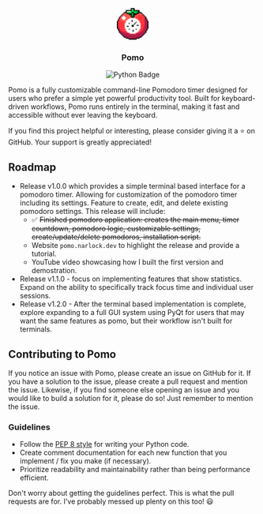 <div align="center">
  <a href="https://discord.gg/eEbEYbXaNS">
    <img
      src="./assets/icon.png"
      alt="Pomo Icon"
      height="64"
    />
  </a>
  <h3>
    <b>
      Pomo
    </b>
  </h3>
  <p>
    <img src="https://img.shields.io/badge/python-3670A0?style=for-the-badge&logo=python&logoColor=ffdd54" alt="Python Badge" />
  </p>
</div>

Pomo is a fully customizable command-line Pomodoro timer designed for users who prefer a simple yet powerful productivity tool. Built for keyboard-driven workflows, Pomo runs entirely in the terminal, making it fast and accessible without ever leaving the keyboard.

If you find this project helpful or interesting, please consider giving it a ⭐ on GitHub. Your support is greatly appreciated!

## Roadmap
- Release v1.0.0 which provides a simple terminal based interface for a pomodoro timer. Allowing for customization of the pomodoro timer including its settings. Feature to create, edit, and delete existing pomodoro settings. This release will include:
    - ✅ ~~Finished pomodoro application: creates the main menu, timer countdown, pomodoro logic, customizable settings, create/update/delete pomodoros, installation script.~~
    - Website `pomo.narlock.dev` to highlight the release and provide a tutorial.
    - YouTube video showcasing how I built the first version and demostration.
- Release v1.1.0 - focus on implementing features that show statistics. Expand on the ability to specifically track focus time and individual user sessions.
- Release v1.2.0 - After the terminal based implementation is complete, explore expanding to a full GUI system using PyQt for users that may want the same features as pomo, but their workflow isn't built for terminals.

## Contributing to Pomo
If you notice an issue with Pomo, please create an issue on GitHub for it. If you have a solution to the issue, please create a pull request and mention the issue. Likewise, if you find someone else opening an issue and you would like to build a solution for it, please do so! Just remember to mention the issue.

### Guidelines
- Follow the [PEP 8 style](https://peps.python.org/pep-0008/) for writing your Python code.
- Create comment documentation for each new function that you implement / fix you make (if necessary).
- Prioritize readability and maintainability rather than being performance efficient.

Don't worry about getting the guidelines perfect. This is what the pull requests are for. I've probably messed up plenty on this too! 😃